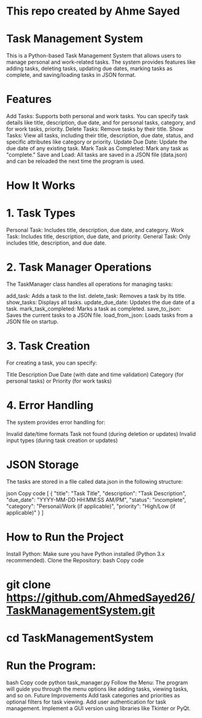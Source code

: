 # This repo created by Ahme Sayed
# Task Management System
This is a Python-based Task Management System that allows users to manage personal and work-related tasks. The system provides features like adding tasks, deleting tasks, updating due dates, marking tasks as complete, and saving/loading tasks in JSON format.

# Features
Add Tasks: Supports both personal and work tasks. You can specify task details like title, description, due date, and for personal tasks, category, and for work tasks, priority.
Delete Tasks: Remove tasks by their title.
Show Tasks: View all tasks, including their title, description, due date, status, and specific attributes like category or priority.
Update Due Date: Update the due date of any existing task.
Mark Task as Completed: Mark any task as "complete."
Save and Load: All tasks are saved in a JSON file (data.json) and can be reloaded the next time the program is used.
# How It Works
# 1. Task Types
Personal Task: Includes title, description, due date, and category.
Work Task: Includes title, description, due date, and priority.
General Task: Only includes title, description, and due date.
# 2. Task Manager Operations
The TaskManager class handles all operations for managing tasks:

add_task: Adds a task to the list.
delete_task: Removes a task by its title.
show_tasks: Displays all tasks.
update_due_date: Updates the due date of a task.
mark_task_completed: Marks a task as completed.
save_to_json: Saves the current tasks to a JSON file.
load_from_json: Loads tasks from a JSON file on startup.
# 3. Task Creation
For creating a task, you can specify:

Title
Description
Due Date (with date and time validation)
Category (for personal tasks) or Priority (for work tasks)
# 4. Error Handling
The system provides error handling for:

Invalid date/time formats
Task not found (during deletion or updates)
Invalid input types (during task creation or updates)
# JSON Storage
The tasks are stored in a file called data.json in the following structure:

json
Copy code
[
    {
        "title": "Task Title",
        "description": "Task Description",
        "due_date": "YYYY-MM-DD HH:MM:SS AM/PM",
        "status": "incomplete",
        "category": "Personal/Work (if applicable)",
        "priority": "High/Low (if applicable)"
    }
]
# How to Run the Project
 Install Python: Make sure you have Python installed (Python 3.x recommended).
 Clone the Repository:
 bash
 Copy code
# git clone https://github.com/AhmedSayed26/TaskManagementSystem.git
# cd TaskManagementSystem
# Run the Program:
bash
Copy code
python task_manager.py
Follow the Menu: The program will guide you through the menu options like adding tasks, viewing tasks, and so on.
Future Improvements
Add task categories and priorities as optional filters for task viewing.
Add user authentication for task management.
Implement a GUI version using libraries like Tkinter or PyQt.
